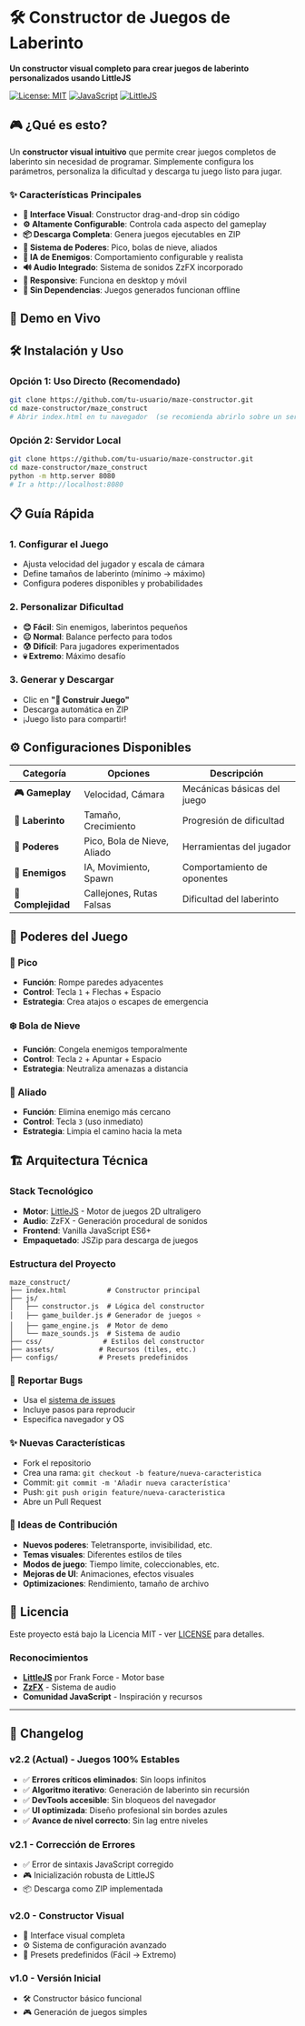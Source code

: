# 🛠️ Constructor de Juegos de Laberinto

**Un constructor visual completo para crear juegos de laberinto personalizados usando LittleJS**

[![License: MIT](https://img.shields.io/badge/License-MIT-yellow.svg)](https://opensource.org/licenses/MIT)
[![JavaScript](https://img.shields.io/badge/JavaScript-ES6+-blue.svg)](https://developer.mozilla.org/en-US/docs/Web/JavaScript)
[![LittleJS](https://img.shields.io/badge/Engine-LittleJS-green.svg)](https://github.com/KilledByAPixel/LittleJS)

## 🎮 ¿Qué es esto?

Un **constructor visual intuitivo** que permite crear juegos completos de laberinto sin necesidad de programar. Simplemente configura los parámetros, personaliza la dificultad y descarga tu juego listo para jugar.

### ✨ Características Principales

- **🎨 Interface Visual**: Constructor drag-and-drop sin código
- **⚙️ Altamente Configurable**: Controla cada aspecto del gameplay
- **📦 Descarga Completa**: Genera juegos ejecutables en ZIP
- **🎯 Sistema de Poderes**: Pico, bolas de nieve, aliados
- **👾 IA de Enemigos**: Comportamiento configurable y realista
- **🔊 Audio Integrado**: Sistema de sonidos ZzFX incorporado
- **📱 Responsive**: Funciona en desktop y móvil
- **🚀 Sin Dependencias**: Juegos generados funcionan offline

## 🚀 Demo en Vivo

## 🛠️ Instalación y Uso

### Opción 1: Uso Directo (Recomendado)
```bash
git clone https://github.com/tu-usuario/maze-constructor.git
cd maze-constructor/maze_construct
# Abrir index.html en tu navegador  (se recomienda abrirlo sobre un servidor o servidor local)
```

### Opción 2: Servidor Local
```bash
git clone https://github.com/tu-usuario/maze-constructor.git
cd maze-constructor/maze_construct
python -m http.server 8080
# Ir a http://localhost:8080
```

## 📋 Guía Rápida

### 1. **Configurar el Juego**
- Ajusta velocidad del jugador y escala de cámara
- Define tamaños de laberinto (mínimo → máximo)
- Configura poderes disponibles y probabilidades

### 2. **Personalizar Dificultad**
- **😊 Fácil**: Sin enemigos, laberintos pequeños
- **😐 Normal**: Balance perfecto para todos
- **😰 Difícil**: Para jugadores experimentados  
- **💀 Extremo**: Máximo desafío

### 3. **Generar y Descargar**
- Clic en **"🚀 Construir Juego"**
- Descarga automática en ZIP
- ¡Juego listo para compartir!

## ⚙️ Configuraciones Disponibles

| Categoría | Opciones | Descripción |
|-----------|----------|-------------|
| **🎮 Gameplay** | Velocidad, Cámara | Mecánicas básicas del juego |
| **📏 Laberinto** | Tamaño, Crecimiento | Progresión de dificultad |
| **🎯 Poderes** | Pico, Bola de Nieve, Aliado | Herramientas del jugador |
| **👾 Enemigos** | IA, Movimiento, Spawn | Comportamiento de oponentes |
| **🧩 Complejidad** | Callejones, Rutas Falsas | Dificultad del laberinto |

## 🎯 Poderes del Juego

### 🔨 Pico
- **Función**: Rompe paredes adyacentes
- **Control**: Tecla `1` + Flechas + Espacio
- **Estrategia**: Crea atajos o escapes de emergencia

### ❄️ Bola de Nieve  
- **Función**: Congela enemigos temporalmente
- **Control**: Tecla `2` + Apuntar + Espacio
- **Estrategia**: Neutraliza amenazas a distancia

### 🤖 Aliado
- **Función**: Elimina enemigo más cercano
- **Control**: Tecla `3` (uso inmediato)
- **Estrategia**: Limpia el camino hacia la meta

## 🏗️ Arquitectura Técnica

### Stack Tecnológico
- **Motor**: [LittleJS](https://github.com/KilledByAPixel/LittleJS) - Motor de juegos 2D ultraligero
- **Audio**: ZzFX - Generación procedural de sonidos
- **Frontend**: Vanilla JavaScript ES6+
- **Empaquetado**: JSZip para descarga de juegos

### Estructura del Proyecto
```
maze_construct/
├── index.html          # Constructor principal
├── js/
│   ├── constructor.js  # Lógica del constructor
│   ├── game_builder.js # Generador de juegos ⭐
│   ├── game_engine.js  # Motor de demo
│   └── maze_sounds.js  # Sistema de audio
├── css/               # Estilos del constructor
├── assets/           # Recursos (tiles, etc.)
├── configs/          # Presets predefinidos
```

### 🐛 Reportar Bugs
- Usa el [sistema de issues](../../issues)
- Incluye pasos para reproducir
- Especifica navegador y OS

### ✨ Nuevas Características
- Fork el repositorio
- Crea una rama: `git checkout -b feature/nueva-caracteristica`
- Commit: `git commit -m 'Añadir nueva característica'`
- Push: `git push origin feature/nueva-caracteristica`
- Abre un Pull Request

### 🎨 Ideas de Contribución
- **Nuevos poderes**: Teletransporte, invisibilidad, etc.
- **Temas visuales**: Diferentes estilos de tiles
- **Modos de juego**: Tiempo límite, coleccionables, etc.
- **Mejoras de UI**: Animaciones, efectos visuales
- **Optimizaciones**: Rendimiento, tamaño de archivo

## 📄 Licencia

Este proyecto está bajo la Licencia MIT - ver [LICENSE](LICENSE) para detalles.

### Reconocimientos
- **[LittleJS](https://github.com/KilledByAPixel/LittleJS)** por Frank Force - Motor base
- **[ZzFX](https://github.com/KilledByAPixel/ZzFX)** - Sistema de audio
- **Comunidad JavaScript** - Inspiración y recursos

---

## 🔄 Changelog

### v2.2 (Actual) - Juegos 100% Estables
- ✅ **Errores críticos eliminados**: Sin loops infinitos
- ✅ **Algoritmo iterativo**: Generación de laberinto sin recursión  
- ✅ **DevTools accesible**: Sin bloqueos del navegador
- ✅ **UI optimizada**: Diseño profesional sin bordes azules
- ✅ **Avance de nivel correcto**: Sin lag entre niveles

### v2.1 - Corrección de Errores
- ✅ Error de sintaxis JavaScript corregido
- 🎮 Inicialización robusta de LittleJS
- 📦 Descarga como ZIP implementada

### v2.0 - Constructor Visual
- 🎨 Interface visual completa
- ⚙️ Sistema de configuración avanzado  
- 🎯 Presets predefinidos (Fácil → Extremo)

### v1.0 - Versión Inicial
- 🛠️ Constructor básico funcional
- 🎮 Generación de juegos simples 
